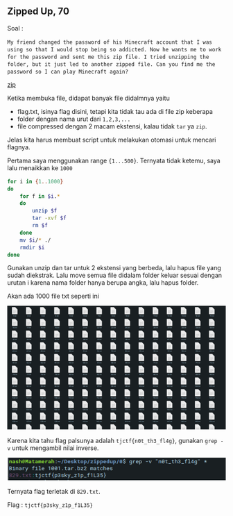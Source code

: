 ## Zipped Up, 70 ##

Soal :

`My friend changed the password of his Minecraft account that I was using so that I would stop being so addicted. Now he wants me to work for the password and sent me this zip file. I tried unzipping the folder, but it just led to another zipped file. Can you find me the password so I can play Minecraft again?`

[zip](https://static.tjctf.org/663d7cda5bde67bd38a8de1f07fb9fab9dd8dd0b75607bb459c899acb0ace980_0.zip)

Ketika membuka file, didapat banyak file didalmnya yaitu 
* flag.txt, isinya flag disini, tetapi kita tidak tau ada di file zip keberapa
* folder dengan nama urut dari `1,2,3,...`
* file compressed dengan 2 macam ekstensi, kalau tidak `tar` ya `zip`.

Jelas kita harus membuat script untuk melakukan otomasi untuk mencari flagnya.

Pertama saya menggunakan range `{1...500}`. Ternyata tidak ketemu, saya lalu menaikkan ke `1000`

```sh
for i in {1..1000}
do
	for f in $i.*
	do
		unzip $f
		tar -xvf $f
		rm $f
	done
	mv $i/* ./
	rmdir $i
done
```

Gunakan unzip dan tar untuk 2 ekstensi yang berbeda, lalu hapus file yang sudah diekstrak. Lalu move semua file didalam folder keluar sesuai dengan urutan i karena nama folder hanya berupa angka, lalu hapus folder.

Akan ada 1000 file txt seperti ini

![img1](https://github.com/nashirat/TJCTF-2020-cepalopod-EAS-KWA/blob/master/WriteUp/Misc/Zipped%20Up/img/text.png)

Karena kita tahu flag palsunya adalah `tjctf{n0t_th3_fl4g}`, gunakan `grep -v` untuk mengambil nilai inverse.

![img2](https://github.com/nashirat/TJCTF-2020-cepalopod-EAS-KWA/blob/master/WriteUp/Misc/Zipped%20Up/img/flag.png)

Ternyata flag terletak di `829.txt`.

Flag : `tjctf{p3sky_z1p_f1L35}`
